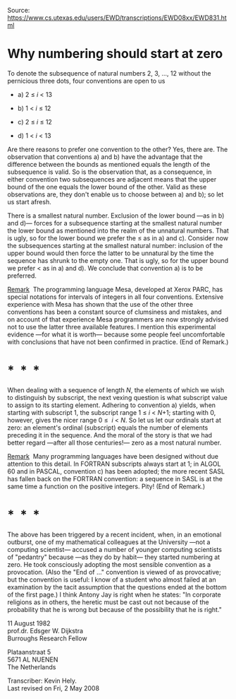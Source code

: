 Source: https://www.cs.utexas.edu/users/EWD/transcriptions/EWD08xx/EWD831.html

# Why numbering should start at zero

To denote the subsequence of natural numbers 2, 3, ..., 12 without the pernicious three dots, four conventions are open to us

- a) 2 ≤ _i_ < 13

- b) 1 < _i_ ≤ 12

- c) 2 ≤ _i_ ≤ 12

- d) 1 < _i_ < 13

Are there reasons to prefer one convention to the other? Yes, there are. The observation that conventions a) and b) have the advantage that the difference between the bounds as mentioned equals the length of the subsequence is valid. So is the observation that, as a consequence, in either convention two subsequences are adjacent means that the upper bound of the one equals the lower bound of the other. Valid as these observations are, they don't enable us to choose between a) and b); so let us start afresh.

There is a smallest natural number. Exclusion of the lower bound —as in b) and d)— forces for a subsequence starting at the smallest natural number the lower bound as mentioned into the realm of the unnatural numbers. That is ugly, so for the lower bound we prefer the ≤ as in a) and c). Consider now the subsequences starting at the smallest natural number: inclusion of the upper bound would then force the latter to be unnatural by the time the sequence has shrunk to the empty one. That is ugly, so for the upper bound we prefer < as in a) and d). We conclude that convention a) is to be preferred.

<u>Remark</u>  The programming language Mesa, developed at Xerox PARC, has special notations for intervals of integers in all four conventions. Extensive experience with Mesa has shown that the use of the other three conventions has been a constant source of clumsiness and mistakes, and on account of that experience Mesa programmers are now strongly advised not to use the latter three available features. I mention this experimental evidence —for what it is worth— because some people feel uncomfortable with conclusions that have not been confirmed in practice. (End of Remark.)

# *  *  *

When dealing with a sequence of length _N_, the elements of which we wish to distinguish by subscript, the next vexing question is what subscript value to assign to its starting element. Adhering to convention a) yields, when starting with subscript 1, the subscript range 1 ≤ _i_ < _N_+1; starting with 0, however, gives the nicer range 0 ≤  _i_ < _N_. So let us let our ordinals start at zero: an element's ordinal (subscript) equals the number of elements preceding it in the sequence. And the moral of the story is that we had better regard —after all those centuries!— zero as a most natural number.

<u>Remark</u>  Many programming languages have been designed without due attention to this detail. In FORTRAN subscripts always start at 1; in ALGOL 60 and in PASCAL, convention c) has been adopted; the more recent SASL has fallen back on the FORTRAN convention: a sequence in SASL is at the same time a function on the positive integers. Pity! (End of Remark.)

# *  *  *

The above has been triggered by a recent incident, when, in an emotional outburst, one of my mathematical colleagues at the University —not a computing scientist— accused a number of younger computing scientists of "pedantry" because —as they do by habit— they started numbering at zero. He took consciously adopting the most sensible convention as a provocation. (Also the "End of ..." convention is viewed of as provocative; but the convention is useful: I know of a student who almost failed at an examination by the tacit assumption that the questions ended at the bottom of the first page.) I think Antony Jay is right when he states: "In corporate religions as in others, the heretic must be cast out not because of the probability that he is wrong but because of the possibility that he is right."

11 August 1982\
prof.dr. Edsger W. Dijkstra\
Burroughs Research Fellow

Plataanstraat 5\
5671 AL NUENEN\
The Netherlands

Transcriber: Kevin Hely.\
Last revised on Fri, 2 May 2008
